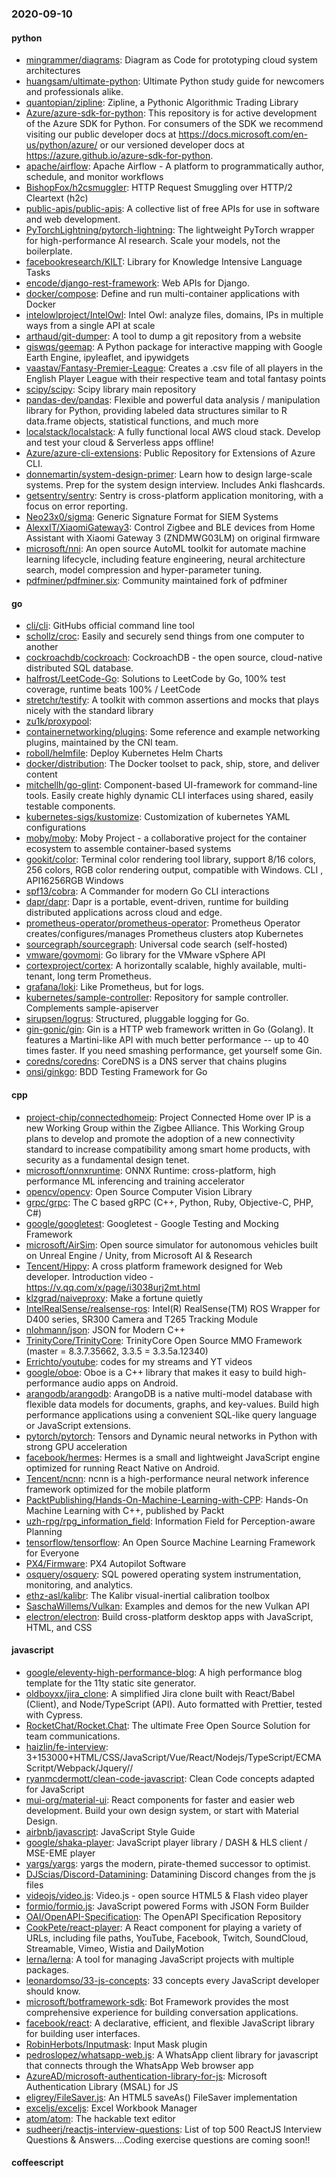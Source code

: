 ### 2020-09-10

#### python
* [mingrammer/diagrams](https://github.com/mingrammer/diagrams):  Diagram as Code for prototyping cloud system architectures
* [huangsam/ultimate-python](https://github.com/huangsam/ultimate-python): Ultimate Python study guide for newcomers and professionals alike.   
* [quantopian/zipline](https://github.com/quantopian/zipline): Zipline, a Pythonic Algorithmic Trading Library
* [Azure/azure-sdk-for-python](https://github.com/Azure/azure-sdk-for-python): This repository is for active development of the Azure SDK for Python. For consumers of the SDK we recommend visiting our public developer docs at https://docs.microsoft.com/en-us/python/azure/ or our versioned developer docs at https://azure.github.io/azure-sdk-for-python.
* [apache/airflow](https://github.com/apache/airflow): Apache Airflow - A platform to programmatically author, schedule, and monitor workflows
* [BishopFox/h2csmuggler](https://github.com/BishopFox/h2csmuggler): HTTP Request Smuggling over HTTP/2 Cleartext (h2c)
* [public-apis/public-apis](https://github.com/public-apis/public-apis): A collective list of free APIs for use in software and web development.
* [PyTorchLightning/pytorch-lightning](https://github.com/PyTorchLightning/pytorch-lightning): The lightweight PyTorch wrapper for high-performance AI research. Scale your models, not the boilerplate.
* [facebookresearch/KILT](https://github.com/facebookresearch/KILT): Library for Knowledge Intensive Language Tasks
* [encode/django-rest-framework](https://github.com/encode/django-rest-framework): Web APIs for Django. 
* [docker/compose](https://github.com/docker/compose): Define and run multi-container applications with Docker
* [intelowlproject/IntelOwl](https://github.com/intelowlproject/IntelOwl): Intel Owl: analyze files, domains, IPs in multiple ways from a single API at scale
* [arthaud/git-dumper](https://github.com/arthaud/git-dumper): A tool to dump a git repository from a website
* [giswqs/geemap](https://github.com/giswqs/geemap): A Python package for interactive mapping with Google Earth Engine, ipyleaflet, and ipywidgets
* [vaastav/Fantasy-Premier-League](https://github.com/vaastav/Fantasy-Premier-League): Creates a .csv file of all players in the English Player League with their respective team and total fantasy points
* [scipy/scipy](https://github.com/scipy/scipy): Scipy library main repository
* [pandas-dev/pandas](https://github.com/pandas-dev/pandas): Flexible and powerful data analysis / manipulation library for Python, providing labeled data structures similar to R data.frame objects, statistical functions, and much more
* [localstack/localstack](https://github.com/localstack/localstack):  A fully functional local AWS cloud stack. Develop and test your cloud & Serverless apps offline!
* [Azure/azure-cli-extensions](https://github.com/Azure/azure-cli-extensions): Public Repository for Extensions of Azure CLI.
* [donnemartin/system-design-primer](https://github.com/donnemartin/system-design-primer): Learn how to design large-scale systems. Prep for the system design interview. Includes Anki flashcards.
* [getsentry/sentry](https://github.com/getsentry/sentry): Sentry is cross-platform application monitoring, with a focus on error reporting.
* [Neo23x0/sigma](https://github.com/Neo23x0/sigma): Generic Signature Format for SIEM Systems
* [AlexxIT/XiaomiGateway3](https://github.com/AlexxIT/XiaomiGateway3): Control Zigbee and BLE devices from Home Assistant with Xiaomi Gateway 3 (ZNDMWG03LM) on original firmware
* [microsoft/nni](https://github.com/microsoft/nni): An open source AutoML toolkit for automate machine learning lifecycle, including feature engineering, neural architecture search, model compression and hyper-parameter tuning.
* [pdfminer/pdfminer.six](https://github.com/pdfminer/pdfminer.six): Community maintained fork of pdfminer

#### go
* [cli/cli](https://github.com/cli/cli): GitHubs official command line tool
* [schollz/croc](https://github.com/schollz/croc): Easily and securely send things from one computer to another  
* [cockroachdb/cockroach](https://github.com/cockroachdb/cockroach): CockroachDB - the open source, cloud-native distributed SQL database.
* [halfrost/LeetCode-Go](https://github.com/halfrost/LeetCode-Go):  Solutions to LeetCode by Go, 100% test coverage, runtime beats 100% / LeetCode 
* [stretchr/testify](https://github.com/stretchr/testify): A toolkit with common assertions and mocks that plays nicely with the standard library
* [zu1k/proxypool](https://github.com/zu1k/proxypool): 
* [containernetworking/plugins](https://github.com/containernetworking/plugins): Some reference and example networking plugins, maintained by the CNI team.
* [roboll/helmfile](https://github.com/roboll/helmfile): Deploy Kubernetes Helm Charts
* [docker/distribution](https://github.com/docker/distribution): The Docker toolset to pack, ship, store, and deliver content
* [mitchellh/go-glint](https://github.com/mitchellh/go-glint): Component-based UI-framework for command-line tools. Easily create highly dynamic CLI interfaces using shared, easily testable components.
* [kubernetes-sigs/kustomize](https://github.com/kubernetes-sigs/kustomize): Customization of kubernetes YAML configurations
* [moby/moby](https://github.com/moby/moby): Moby Project - a collaborative project for the container ecosystem to assemble container-based systems
* [gookit/color](https://github.com/gookit/color):  Terminal color rendering tool library, support 8/16 colors, 256 colors, RGB color rendering output, compatible with Windows. CLI , API16256RGB Windows 
* [spf13/cobra](https://github.com/spf13/cobra): A Commander for modern Go CLI interactions
* [dapr/dapr](https://github.com/dapr/dapr): Dapr is a portable, event-driven, runtime for building distributed applications across cloud and edge.
* [prometheus-operator/prometheus-operator](https://github.com/prometheus-operator/prometheus-operator): Prometheus Operator creates/configures/manages Prometheus clusters atop Kubernetes
* [sourcegraph/sourcegraph](https://github.com/sourcegraph/sourcegraph): Universal code search (self-hosted)
* [vmware/govmomi](https://github.com/vmware/govmomi): Go library for the VMware vSphere API
* [cortexproject/cortex](https://github.com/cortexproject/cortex): A horizontally scalable, highly available, multi-tenant, long term Prometheus.
* [grafana/loki](https://github.com/grafana/loki): Like Prometheus, but for logs.
* [kubernetes/sample-controller](https://github.com/kubernetes/sample-controller): Repository for sample controller. Complements sample-apiserver
* [sirupsen/logrus](https://github.com/sirupsen/logrus): Structured, pluggable logging for Go.
* [gin-gonic/gin](https://github.com/gin-gonic/gin): Gin is a HTTP web framework written in Go (Golang). It features a Martini-like API with much better performance -- up to 40 times faster. If you need smashing performance, get yourself some Gin.
* [coredns/coredns](https://github.com/coredns/coredns): CoreDNS is a DNS server that chains plugins
* [onsi/ginkgo](https://github.com/onsi/ginkgo): BDD Testing Framework for Go

#### cpp
* [project-chip/connectedhomeip](https://github.com/project-chip/connectedhomeip): Project Connected Home over IP is a new Working Group within the Zigbee Alliance. This Working Group plans to develop and promote the adoption of a new connectivity standard to increase compatibility among smart home products, with security as a fundamental design tenet.
* [microsoft/onnxruntime](https://github.com/microsoft/onnxruntime): ONNX Runtime: cross-platform, high performance ML inferencing and training accelerator
* [opencv/opencv](https://github.com/opencv/opencv): Open Source Computer Vision Library
* [grpc/grpc](https://github.com/grpc/grpc): The C based gRPC (C++, Python, Ruby, Objective-C, PHP, C#)
* [google/googletest](https://github.com/google/googletest): Googletest - Google Testing and Mocking Framework
* [microsoft/AirSim](https://github.com/microsoft/AirSim): Open source simulator for autonomous vehicles built on Unreal Engine / Unity, from Microsoft AI & Research
* [Tencent/Hippy](https://github.com/Tencent/Hippy): A cross platform framework designed for Web developer. Introduction video - https://v.qq.com/x/page/i3038urj2mt.html
* [klzgrad/naiveproxy](https://github.com/klzgrad/naiveproxy): Make a fortune quietly
* [IntelRealSense/realsense-ros](https://github.com/IntelRealSense/realsense-ros): Intel(R) RealSense(TM) ROS Wrapper for D400 series, SR300 Camera and T265 Tracking Module
* [nlohmann/json](https://github.com/nlohmann/json): JSON for Modern C++
* [TrinityCore/TrinityCore](https://github.com/TrinityCore/TrinityCore): TrinityCore Open Source MMO Framework (master = 8.3.7.35662, 3.3.5 = 3.3.5a.12340)
* [Errichto/youtube](https://github.com/Errichto/youtube): codes for my streams and YT videos
* [google/oboe](https://github.com/google/oboe): Oboe is a C++ library that makes it easy to build high-performance audio apps on Android.
* [arangodb/arangodb](https://github.com/arangodb/arangodb):  ArangoDB is a native multi-model database with flexible data models for documents, graphs, and key-values. Build high performance applications using a convenient SQL-like query language or JavaScript extensions.
* [pytorch/pytorch](https://github.com/pytorch/pytorch): Tensors and Dynamic neural networks in Python with strong GPU acceleration
* [facebook/hermes](https://github.com/facebook/hermes): Hermes is a small and lightweight JavaScript engine optimized for running React Native on Android.
* [Tencent/ncnn](https://github.com/Tencent/ncnn): ncnn is a high-performance neural network inference framework optimized for the mobile platform
* [PacktPublishing/Hands-On-Machine-Learning-with-CPP](https://github.com/PacktPublishing/Hands-On-Machine-Learning-with-CPP): Hands-On Machine Learning with C++, published by Packt
* [uzh-rpg/rpg_information_field](https://github.com/uzh-rpg/rpg_information_field): Information Field for Perception-aware Planning
* [tensorflow/tensorflow](https://github.com/tensorflow/tensorflow): An Open Source Machine Learning Framework for Everyone
* [PX4/Firmware](https://github.com/PX4/Firmware): PX4 Autopilot Software
* [osquery/osquery](https://github.com/osquery/osquery): SQL powered operating system instrumentation, monitoring, and analytics.
* [ethz-asl/kalibr](https://github.com/ethz-asl/kalibr): The Kalibr visual-inertial calibration toolbox
* [SaschaWillems/Vulkan](https://github.com/SaschaWillems/Vulkan): Examples and demos for the new Vulkan API
* [electron/electron](https://github.com/electron/electron): Build cross-platform desktop apps with JavaScript, HTML, and CSS

#### javascript
* [google/eleventy-high-performance-blog](https://github.com/google/eleventy-high-performance-blog): A high performance blog template for the 11ty static site generator.
* [oldboyxx/jira_clone](https://github.com/oldboyxx/jira_clone): A simplified Jira clone built with React/Babel (Client), and Node/TypeScript (API). Auto formatted with Prettier, tested with Cypress.
* [RocketChat/Rocket.Chat](https://github.com/RocketChat/Rocket.Chat): The ultimate Free Open Source Solution for team communications.
* [haizlin/fe-interview](https://github.com/haizlin/fe-interview):  3+153000+HTML/CSS/JavaScript/Vue/React/Nodejs/TypeScript/ECMAScritpt/Webpack/Jquery//
* [ryanmcdermott/clean-code-javascript](https://github.com/ryanmcdermott/clean-code-javascript):  Clean Code concepts adapted for JavaScript
* [mui-org/material-ui](https://github.com/mui-org/material-ui): React components for faster and easier web development. Build your own design system, or start with Material Design.
* [airbnb/javascript](https://github.com/airbnb/javascript): JavaScript Style Guide
* [google/shaka-player](https://github.com/google/shaka-player): JavaScript player library / DASH & HLS client / MSE-EME player
* [yargs/yargs](https://github.com/yargs/yargs): yargs the modern, pirate-themed successor to optimist.
* [DJScias/Discord-Datamining](https://github.com/DJScias/Discord-Datamining): Datamining Discord changes from the js files
* [videojs/video.js](https://github.com/videojs/video.js): Video.js - open source HTML5 & Flash video player
* [formio/formio.js](https://github.com/formio/formio.js): JavaScript powered Forms with JSON Form Builder
* [OAI/OpenAPI-Specification](https://github.com/OAI/OpenAPI-Specification): The OpenAPI Specification Repository
* [CookPete/react-player](https://github.com/CookPete/react-player): A React component for playing a variety of URLs, including file paths, YouTube, Facebook, Twitch, SoundCloud, Streamable, Vimeo, Wistia and DailyMotion
* [lerna/lerna](https://github.com/lerna/lerna):  A tool for managing JavaScript projects with multiple packages.
* [leonardomso/33-js-concepts](https://github.com/leonardomso/33-js-concepts):  33 concepts every JavaScript developer should know.
* [microsoft/botframework-sdk](https://github.com/microsoft/botframework-sdk): Bot Framework provides the most comprehensive experience for building conversation applications.
* [facebook/react](https://github.com/facebook/react): A declarative, efficient, and flexible JavaScript library for building user interfaces.
* [RobinHerbots/Inputmask](https://github.com/RobinHerbots/Inputmask): Input Mask plugin
* [pedroslopez/whatsapp-web.js](https://github.com/pedroslopez/whatsapp-web.js): A WhatsApp client library for javascript that connects through the WhatsApp Web browser app
* [AzureAD/microsoft-authentication-library-for-js](https://github.com/AzureAD/microsoft-authentication-library-for-js): Microsoft Authentication Library (MSAL) for JS
* [eligrey/FileSaver.js](https://github.com/eligrey/FileSaver.js): An HTML5 saveAs() FileSaver implementation
* [exceljs/exceljs](https://github.com/exceljs/exceljs): Excel Workbook Manager
* [atom/atom](https://github.com/atom/atom): The hackable text editor
* [sudheerj/reactjs-interview-questions](https://github.com/sudheerj/reactjs-interview-questions): List of top 500 ReactJS Interview Questions & Answers....Coding exercise questions are coming soon!!

#### coffeescript

